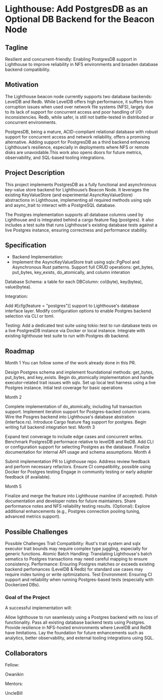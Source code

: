 # Lighthouse: Add PostgresDB as an Optional DB Backend for the Beacon Node

## Tagline

Resilient and concurrent-friendly: Enabling PostgresDB support in Lighthouse to improve reliability in NFS environments and broaden database backend compatibility.

## Motivation

The Lighthouse beacon node currently supports two database backends: LevelDB and Redb. While LevelDB offers high performance, it suffers from corruption issues when used over network file systems (NFS), largely due to its lack of support for concurrent access and poor handling of I/O inconsistencies. Redb, while safer, is still not battle-tested in distributed or concurrent environments.

PostgresDB, being a mature, ACID-compliant relational database with robust support for concurrent access and network reliability, offers a promising alternative. Adding support for PostgresDB as a third backend enhances Lighthouse’s resilience, especially in deployments where NFS or remote disks are unavoidable.This work also opens doors for future metrics, observability, and SQL-based tooling integrations.

## Project Description

This project implements PostgresDB as a fully functional and asynchronous key-value store backend for Lighthouse’s Beacon Node. It leverages the existing KeyValueStore (and experimental AsyncKeyValueStore) abstractions in Lighthouse, implementing all required methods using sqlx and async_trait to interact with a PostgreSQL database.

The Postgres implementation supports all database columns used by Lighthouse and is integrated behind a cargo feature flag (postgres). It also includes a test suite that runs Lighthouse's existing database tests against a live Postgres instance, ensuring correctness and performance stability.

## Specification

- Backend Implementation:
- Implement the AsyncKeyValueStore<E> trait using sqlx::PgPool and Asynchronous Rust patterns.
Support full CRUD operations: get_bytes, put_bytes, key_exists, do_atomically, and column interation

Database Schema:
a table for each DBColumn: col(byte), key(bytea), value(bytea).

Integration:

Add #[cfg(feature = "postgres")] support to Lighthouse's database interface layer.
Modify configuration options to enable Postgres backend selection via CLI or toml.

Testing:
Add a dedicated test suite using tokio::test to run database tests on a live PostgresDB instance via Docker or local instance.
Integrate with existing lighthouse test suite to run with Postgres db backend.

## Roadmap

Month 1
You can follow some of the work already done in this PR.

Design Postgres schema and implement foundational methods: get_bytes, put_bytes, and key_exists.
Begin do_atomically implementation and handle executor-related trait issues with sqlx.
Set up local test harness using a live Postgres instance.
Intial test coverage for basic operations

Month 2

Complete implementation of do_atomically, including full transaction support.
Implement iteration support for Postgres-backed column scans.
Wire the Posgres backend into Lighthouse's database abstration (interface.rs).
Introduce Cargo feature flag support for postgres.
Begin writing full backend integration test.
Month 3

Expand test converage to include edge cases and concurrent writes.
Benchmark PostgresDB performace relative to levelDB and ReDB.
Add CLI or configuration support for selecting Postgres as the database.
Finalize documentation for internal API usage and schema assumptions.
Month 4

Submit implementation PR to Lighthouse repo.
Address review feedback and perform necessary refactors.
Ensure CI compatibility, possible using Docker for Postgres testing
Engage in community testing or early adopter feedback (if available).

Month 5

Finalize and merge the feature into Lighthouse mainline (if accepted).
Polish documentation and developer notes for future maintainers.
Share performance notes and NFS reliability testing results.
(Optional): Explore additional enhancements (e.g., Postgres connection pooling tuning, advanced metrics support).

## Possible Challenges

Possible Challenges
Trait Compatibility: Rust's trait system and sqlx executor trait bounds may require complex type juggling, especially for generic functions.
Atomic Batch Handling: Translating Lighthouse's batch sematics to Postgres transactions may need careful mapping to ensure consistency.
Performance: Ensuring Postgres matches or exceeds existing backend perfomances (LevelDB & Redb) for standard use cases may require index tuning or write optimizations.
Test Environment: Ensuring CI support and reliability when running Postgres-based tests (especially with Dockerized DBs).


### Goal of the Project

A successful implementation will:

Allow lighthouse to run seamlessly using a Postgres backend with no loss of functionality.
Pass all existing database backend tests using Postgres.
Provide resilience in NFS-hosted environments where LevelDB and ReDB have limitations.
Lay the foundation for future enhancements such as analytics, better observability, and external tooling integrations using SQL.

## Collaborators
Fellow:

Owanikin

Mentors:

UncleBill